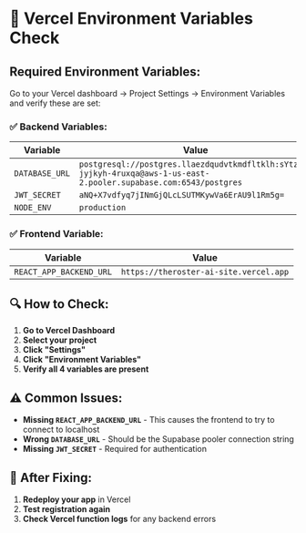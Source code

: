 # 🔧 **Vercel Environment Variables Check**

## **Required Environment Variables:**

Go to your Vercel dashboard → Project Settings → Environment Variables and verify these are set:

### **✅ Backend Variables:**
| Variable | Value |
|----------|-------|
| `DATABASE_URL` | `postgresql://postgres.llaezdqudvtkmdfltklh:sYtzuf-jyjkyh-4ruxqa@aws-1-us-east-2.pooler.supabase.com:6543/postgres` |
| `JWT_SECRET` | `aNQ+X7vdfyq7jINmGjQLcLSUTMKywVa6ErAU9l1Rm5g=` |
| `NODE_ENV` | `production` |

### **✅ Frontend Variable:**
| Variable | Value |
|----------|-------|
| `REACT_APP_BACKEND_URL` | `https://theroster-ai-site.vercel.app` |

## **🔍 How to Check:**

1. **Go to Vercel Dashboard**
2. **Select your project**
3. **Click "Settings"**
4. **Click "Environment Variables"**
5. **Verify all 4 variables are present**

## **⚠️ Common Issues:**

- **Missing `REACT_APP_BACKEND_URL`** - This causes the frontend to try to connect to localhost
- **Wrong `DATABASE_URL`** - Should be the Supabase pooler connection string
- **Missing `JWT_SECRET`** - Required for authentication

## **🔄 After Fixing:**

1. **Redeploy your app** in Vercel
2. **Test registration again**
3. **Check Vercel function logs** for any backend errors 